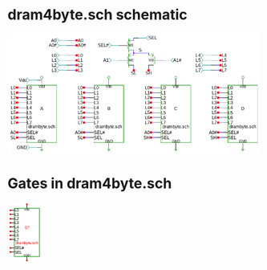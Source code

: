 # dram4byte.sch schematic
![dram4byte.sch](dram4byte.png)
# Gates in dram4byte.sch
[ ![drambyte](drambyte-sym.png) ](drambyte.html)

